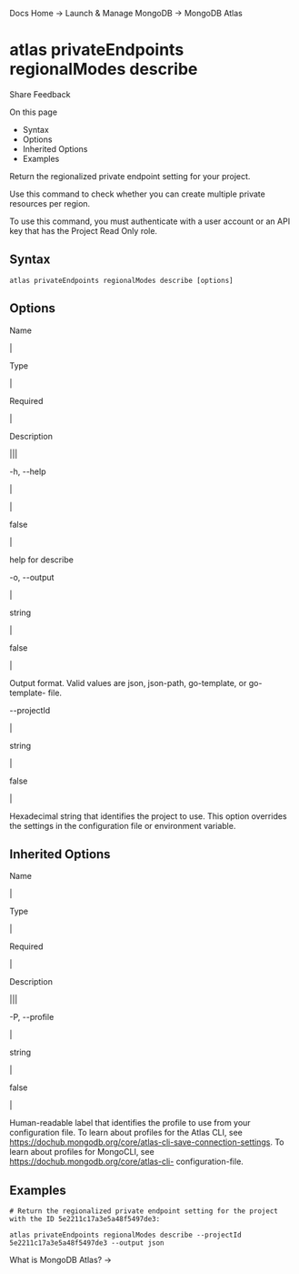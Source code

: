 Docs Home → Launch & Manage MongoDB → MongoDB Atlas

# atlas privateEndpoints regionalModes describe

Share Feedback

On this page

  * Syntax
  * Options
  * Inherited Options
  * Examples

Return the regionalized private endpoint setting for your project.

Use this command to check whether you can create multiple private resources
per region.

To use this command, you must authenticate with a user account or an API key
that has the Project Read Only role.

## Syntax

    
    
    atlas privateEndpoints regionalModes describe [options]  
      
  
## Options

Name

|

Type

|

Required

|

Description  
  
|||  
  
-h, --help

|

|

false

|

help for describe  
  
-o, --output

|

string

|

false

|

Output format. Valid values are json, json-path, go-template, or go-template-
file.  
  
\--projectId

|

string

|

false

|

Hexadecimal string that identifies the project to use. This option overrides
the settings in the configuration file or environment variable.  
  
## Inherited Options

Name

|

Type

|

Required

|

Description  
  
|||  
  
-P, --profile

|

string

|

false

|

Human-readable label that identifies the profile to use from your
configuration file. To learn about profiles for the Atlas CLI, see
https://dochub.mongodb.org/core/atlas-cli-save-connection-settings. To learn
about profiles for MongoCLI, see https://dochub.mongodb.org/core/atlas-cli-
configuration-file.  
  
## Examples

    
    
    # Return the regionalized private endpoint setting for the project with the ID 5e2211c17a3e5a48f5497de3:  
      
    atlas privateEndpoints regionalModes describe --projectId 5e2211c17a3e5a48f5497de3 --output json  
  
What is MongoDB Atlas? →

